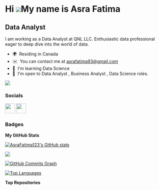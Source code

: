 Hi ![](https://user-images.githubusercontent.com/18350557/176309783-0785949b-9127-417c-8b55-ab5a4333674e.gif)My name is Asra Fatima
===================================================================================================================================

Data Analyst
-------------------

I am working as a Data Analyst at QNL LLC. Enthusiastic data professional eager to deep dive into the world of data.

* 🌍  Residing in Canada
* ✉️  You can contact me at [asrafatima93@gmail.com](mailto:asrafatima93@gmail.com)
* 🧠  I'm learning Data Science
* 🤝  I'm open to Data Analyst , Business Analyst , Data Science roles.

<a href="https://www.github.com/AsraFatima123" target="_blank" rel="noreferrer"><img
src="https://img.shields.io/github/followers/AsraFatima123?logo=github&style=for-the-badge&color=0891b2&labelColor=1c1917" /></a>

### Socials

<p align="left"> <a href="https://www.github.com/AsraFatima123" target="_blank" rel="noreferrer"><img src="https://raw.githubusercontent.com/danielcranney/readme-generator/main/public/icons/socials/github.svg" width="32" height="32" /></a> <a href="https://www.linkedin.com/in/asrafatima/" target="_blank" rel="noreferrer"><img src="https://raw.githubusercontent.com/danielcranney/readme-generator/main/public/icons/socials/linkedin.svg" width="32" height="32" /></a></p>

### Badges

<b>My GitHub Stats</b>

<a href="http://www.github.com/AsraFatima123"><img src="https://github-readme-stats.vercel.app/api?username=AsraFatima123&show_icons=true&hide=&count_private=true&title_color=0891b2&text_color=ffffff&icon_color=0891b2&bg_color=1c1917&hide_border=true&show_icons=true" alt="AsraFatima123's GitHub stats" /></a>

<a href="http://www.github.com/AsraFatima123"><img src="https://github-readme-streak-stats.herokuapp.com/?user=AsraFatima123&stroke=ffffff&background=1c1917&ring=0891b2&fire=0891b2&currStreakNum=ffffff&currStreakLabel=0891b2&sideNums=ffffff&sideLabels=ffffff&dates=ffffff&hide_border=true" /></a>

<a href="http://www.github.com/AsraFatima123"><img src="https://github-readme-activity-graph.cyclic.app/graph?username=AsraFatima123&bg_color=1c1917&color=ffffff&line=0891b2&point=ffffff&area_color=1c1917&area=true&hide_border=true&custom_title=GitHub%20Commits%20Graph" alt="GitHub Commits Graph" /></a>

<a href="https://github.com/AsraFatima123" align="left"><img src="https://github-readme-stats.vercel.app/api/top-langs/?username=AsraFatima123&langs_count=10&title_color=0891b2&text_color=ffffff&icon_color=0891b2&bg_color=1c1917&hide_border=true&locale=en&custom_title=Top%20%Languages" alt="Top Languages" /></a>

<b>Top Repositories</b>

<div width="100%" align="center"></div><br /><br /><br /><br /><br /><br /><br />

